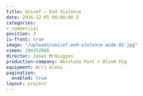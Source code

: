 ```yaml
---
title: Unicef — End Violence
date: 2016-12-05 00:00:00 Z
categories:
- commercial
position: 3
is-front: true
image: "/uploads/unicef-end-violence-wide-02.jpg"
vimeo: 194352066
director: Jonas McQuiggin
production-company: Absolute Post + Blind Pig
equipment: Arri Alexa
pagination:
  enabled: true
layout: project
---
```


